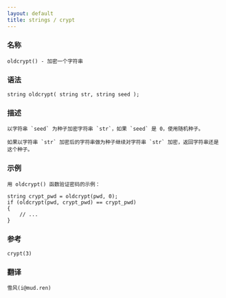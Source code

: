 ```yaml
---
layout: default
title: strings / crypt
---
```


### 名称 ###

    oldcrypt() - 加密一个字符串

### 语法 ###

    string oldcrypt( string str, string seed );

### 描述 ###

    以字符串 `seed` 为种子加密字符串 `str`，如果 `seed` 是 0，使用随机种子。

    如果以字符串 `str` 加密后的字符串做为种子继续对字符串 `str` 加密，返回字符串还是这个种子。

### 示例 ###

    用 oldcrypt() 函数验证密码的示例：

    string crypt_pwd = oldcrypt(pwd, 0);
    if (oldcrypt(pwd, crypt_pwd) == crypt_pwd)
    {
        // ...
    }

### 参考 ###

    crypt(3)

### 翻译 ###

    雪风(i@mud.ren)
